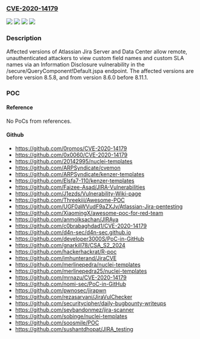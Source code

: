 ### [CVE-2020-14179](https://cve.mitre.org/cgi-bin/cvename.cgi?name=CVE-2020-14179)
![](https://img.shields.io/static/v1?label=Product&message=Jira%20Server&color=blue)
![](https://img.shields.io/static/v1?label=Version&message=8.6.0%20&color=brightgreen)
![](https://img.shields.io/static/v1?label=Version&message=unspecified%20&color=brightgreen)
![](https://img.shields.io/static/v1?label=Vulnerability&message=Improper%20Authorization&color=brightgreen)

### Description

Affected versions of Atlassian Jira Server and Data Center allow remote, unauthenticated attackers to view custom field names and custom SLA names via an Information Disclosure vulnerability in the /secure/QueryComponent!Default.jspa endpoint. The affected versions are before version 8.5.8, and from version 8.6.0 before 8.11.1.

### POC

#### Reference
No PoCs from references.

#### Github
- https://github.com/0romos/CVE-2020-14179
- https://github.com/0x0060/CVE-2020-14179
- https://github.com/20142995/nuclei-templates
- https://github.com/ARPSyndicate/cvemon
- https://github.com/ARPSyndicate/kenzer-templates
- https://github.com/Elsfa7-110/kenzer-templates
- https://github.com/Faizee-Asad/JIRA-Vulnerabilities
- https://github.com/J1ezds/Vulnerability-Wiki-page
- https://github.com/Threekiii/Awesome-POC
- https://github.com/UGF0aWVudF9aZXJv/Atlassian-Jira-pentesting
- https://github.com/XiaomingX/awesome-poc-for-red-team
- https://github.com/anmolksachan/JIRAya
- https://github.com/c0brabaghdad1/CVE-2020-14179
- https://github.com/d4n-sec/d4n-sec.github.io
- https://github.com/developer3000S/PoC-in-GitHub
- https://github.com/gnarkill78/CSA_S2_2024
- https://github.com/hackerhackrat/R-poc
- https://github.com/imhunterand/JiraCVE
- https://github.com/merlinepedra/nuclei-templates
- https://github.com/merlinepedra25/nuclei-templates
- https://github.com/mrnazu/CVE-2020-14179
- https://github.com/nomi-sec/PoC-in-GitHub
- https://github.com/pwnosec/jirapwn
- https://github.com/rezasarvani/JiraVulChecker
- https://github.com/securitycipher/daily-bugbounty-writeups
- https://github.com/sevbandonmez/jira-scanner
- https://github.com/sobinge/nuclei-templates
- https://github.com/soosmile/POC
- https://github.com/sushantdhopat/JIRA_testing

